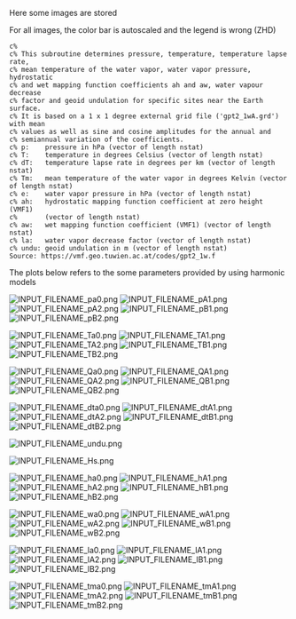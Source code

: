 Here some images are stored

For all images, the color bar is autoscaled and the legend is wrong (ZHD)

```
c%
c% This subroutine determines pressure, temperature, temperature lapse rate, 
c% mean temperature of the water vapor, water vapor pressure, hydrostatic 
c% and wet mapping function coefficients ah and aw, water vapour decrease
c% factor and geoid undulation for specific sites near the Earth surface.
c% It is based on a 1 x 1 degree external grid file ('gpt2_1wA.grd') with mean
c% values as well as sine and cosine amplitudes for the annual and
c% semiannual variation of the coefficients.
c% p:    pressure in hPa (vector of length nstat) 
c% T:    temperature in degrees Celsius (vector of length nstat)
c% dT:   temperature lapse rate in degrees per km (vector of length nstat)
c% Tm:   mean temperature of the water vapor in degrees Kelvin (vector of length nstat)
c% e:    water vapor pressure in hPa (vector of length nstat)
c% ah:   hydrostatic mapping function coefficient at zero height (VMF1) 
c%       (vector of length nstat)
c% aw:   wet mapping function coefficient (VMF1) (vector of length nstat)
c% la:   water vapor decrease factor (vector of length nstat)
c% undu: geoid undulation in m (vector of length nstat)
Source: https://vmf.geo.tuwien.ac.at/codes/gpt2_1w.f
```

The plots below refers to the some parameters provided by using harmonic models

![INPUT_FILENAME_pa0.png](INPUT_FILENAME_pa0.png)
![INPUT_FILENAME_pA1.png](INPUT_FILENAME_pA1.png)
![INPUT_FILENAME_pA2.png](INPUT_FILENAME_pA2.png)
![INPUT_FILENAME_pB1.png](INPUT_FILENAME_pB1.png)
![INPUT_FILENAME_pB2.png](INPUT_FILENAME_pB2.png)

![INPUT_FILENAME_Ta0.png](INPUT_FILENAME_Ta0.png)
![INPUT_FILENAME_TA1.png](INPUT_FILENAME_TA1.png)
![INPUT_FILENAME_TA2.png](INPUT_FILENAME_TA2.png)
![INPUT_FILENAME_TB1.png](INPUT_FILENAME_TB1.png)
![INPUT_FILENAME_TB2.png](INPUT_FILENAME_TB2.png)

![INPUT_FILENAME_Qa0.png](INPUT_FILENAME_Qa0.png)
![INPUT_FILENAME_QA1.png](INPUT_FILENAME_QA1.png)
![INPUT_FILENAME_QA2.png](INPUT_FILENAME_QA2.png)
![INPUT_FILENAME_QB1.png](INPUT_FILENAME_QB1.png)
![INPUT_FILENAME_QB2.png](INPUT_FILENAME_QB2.png)

![INPUT_FILENAME_dta0.png](INPUT_FILENAME_dta0.png)
![INPUT_FILENAME_dtA1.png](INPUT_FILENAME_dtA1.png)
![INPUT_FILENAME_dtA2.png](INPUT_FILENAME_dtA2.png)
![INPUT_FILENAME_dtB1.png](INPUT_FILENAME_dtB1.png)
![INPUT_FILENAME_dtB2.png](INPUT_FILENAME_dtB2.png)

![INPUT_FILENAME_undu.png](INPUT_FILENAME_undu.png)

![INPUT_FILENAME_Hs.png](INPUT_FILENAME_Hs.png)

![INPUT_FILENAME_ha0.png](INPUT_FILENAME_ha0.png)
![INPUT_FILENAME_hA1.png](INPUT_FILENAME_hA1.png)
![INPUT_FILENAME_hA2.png](INPUT_FILENAME_hA2.png)
![INPUT_FILENAME_hB1.png](INPUT_FILENAME_hB1.png)
![INPUT_FILENAME_hB2.png](INPUT_FILENAME_hB2.png)

![INPUT_FILENAME_wa0.png](INPUT_FILENAME_wa0.png)
![INPUT_FILENAME_wA1.png](INPUT_FILENAME_wA1.png)
![INPUT_FILENAME_wA2.png](INPUT_FILENAME_wA2.png)
![INPUT_FILENAME_wB1.png](INPUT_FILENAME_wB1.png)
![INPUT_FILENAME_wB2.png](INPUT_FILENAME_wB2.png)

![INPUT_FILENAME_la0.png](INPUT_FILENAME_la0.png)
![INPUT_FILENAME_lA1.png](INPUT_FILENAME_lA1.png)
![INPUT_FILENAME_lA2.png](INPUT_FILENAME_lA2.png)
![INPUT_FILENAME_lB1.png](INPUT_FILENAME_lB1.png)
![INPUT_FILENAME_lB2.png](INPUT_FILENAME_lB2.png)

![INPUT_FILENAME_tma0.png](INPUT_FILENAME_tma0.png)
![INPUT_FILENAME_tmA1.png](INPUT_FILENAME_tmA1.png)
![INPUT_FILENAME_tmA2.png](INPUT_FILENAME_tmA2.png)
![INPUT_FILENAME_tmB1.png](INPUT_FILENAME_tmB1.png)
![INPUT_FILENAME_tmB2.png](INPUT_FILENAME_tmB2.png)
